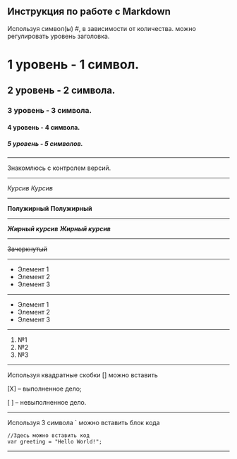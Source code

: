 Инструкция по работе с Markdown
---
Используя символ(ы) #, в зависимости от количества. можно регулировать уровень заголовка.
#  1 уровень - 1 символ.
##  2 уровень - 2 символа.
###  3 уровень - 3 символа.
####  4 уровень - 4 символа.
#####  5 уровень - 5 символов.
***
Знакомлюсь с контролем версий.
***
*Курсив*
_Курсив_
***
**Полужирный**
__Полужирный__
***
***Жирный курсив***
___Жирный курсив___
***
~~Зачеркнутый~~
***
* Элемент 1
* Элемент 2
* Элемент 3
***
- Элемент 1
- Элемент 2
- Элемент 3
***
1. №1
2. №2
3. №3
***
Используя квадратные скобки [] можно вставить

[X] – выполненное дело;

[ ] – невыполненное дело.
***
Используя 3 символа ` можно вставить блок кода
```
//Здесь можно вставить код
var greeting = "Hello World!";
```
***
